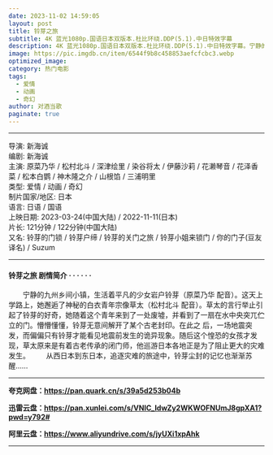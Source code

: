 ```yaml
---
date: 2023-11-02 14:59:05
layout: post
title: 铃芽之旅
subtitle: 4K 蓝光1080p.国语日本双版本.杜比环绕.DDP(5.1).中日特效字幕
description: 4K 蓝光1080p.国语日本双版本.杜比环绕.DDP(5.1).中日特效字幕。宁静的九州乡间小镇，生活着平凡的少女岩户铃芽（原菜乃华 配音）。这天上学路上，她邂逅了神秘的白衣青年宗像草太（松村北斗 配音）。草太的言行举止引起了铃芽的好奇...
image: https://pic.imgdb.cn/item/6544f9b8c458853aefcfcbc3.webp
optimized_image: 
category: 热门电影
tags:
  - 爱情
  - 动画
  - 奇幻
author: 对酒当歌
paginate: true
---
```


---

导演: 新海诚  
编剧: 新海诚  
主演: 原菜乃华 / 松村北斗 / 深津绘里 / 染谷将太 / 伊藤沙莉 / 花濑琴音 / 花泽香菜 / 松本白鹦 / 神木隆之介 / 山根馅 / 三浦明里  
类型: 爱情 / 动画 / 奇幻  
制片国家/地区: 日本  
语言: 日语 /  国语  
上映日期: 2023-03-24(中国大陆) / 2022-11-11(日本)  
片长: 121分钟 / 122分钟(中国大陆)  
又名: 铃芽的门锁 / 铃芽户缔 / 铃芽的关门之旅 / 铃芽小姐来锁门 / 你的门子(豆友译名) / Suzum  

---

#### 铃芽之旅 剧情简介 · · · · · ·

　　宁静的九州乡间小镇，生活着平凡的少女岩户铃芽（原菜乃华 配音）。这天上学路上，她邂逅了神秘的白衣青年宗像草太（松村北斗 配音）。草太的言行举止引起了铃芽的好奇，她随着这个青年来到了一处废墟，并看到了一扇在水中央突兀伫立的门。懵懵懂懂，铃芽无意间解开了某个古老封印。在此之 后，一场地震突发，而偏偏只有铃芽才能看见地震前发生的诡异现象。随后这个惶恐的女孩才发现，草太原来是有着古老传承的闭门师，他巡游日本各地正是为了阻止更大的灾难发生。
　　从西日本到东日本，追逐灾难的旅途中，铃芽尘封的记忆也渐渐苏醒……

---

**夸克网盘：<https://pan.quark.cn/s/39a5d253b04b>**

**迅雷云盘：<https://pan.xunlei.com/s/VNlC_IdwZy2WKWOFNUmJ8gpXA1?pwd=y792#>**

**阿里云盘：<https://www.aliyundrive.com/s/jyUXi1xpAhk>**

---
